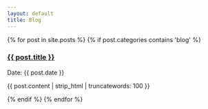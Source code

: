 ```yaml
---
layout: default
title: Blog
---
```


{% for post in site.posts %}
  {% if post.categories contains 'blog' %}

<div class="post">
  <h3 class="title"><a href="{{ post.url }}">{{ post.title }}</a></h3>
  <p class="meta">Date: {{ post.date }}</p>
  <div class="entry">
    {{ post.content | strip_html | truncatewords: 100 }}
  </div>
</div>

  {% endif %}
{% endfor %}
